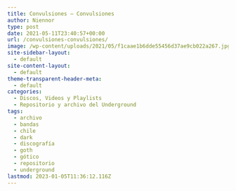 ```yaml
---
title: Convulsiones – Convulsiones
author: Niennor
type: post
date: 2021-05-11T23:40:57+00:00
url: /convulsiones-convulsiones/
image: /wp-content/uploads/2021/05/f1caae1b6dde55456d37ae9cb022a267.jpg
site-sidebar-layout:
  - default
site-content-layout:
  - default
theme-transparent-header-meta:
  - default
categories:
  - Discos, Videos y Playlists
  - Repositorio y archivo del Underground
tags:
  - archivo
  - bandas
  - chile
  - dark
  - discografía
  - goth
  - gótico
  - repositorio
  - underground
lastmod: 2023-01-05T11:36:12.116Z
---
```

<figure class="wp-block-embed is-type-rich is-provider-soundcloud wp-block-embed-soundcloud wp-embed-aspect-4-3 wp-has-aspect-ratio">

<div class="wp-block-embed__wrapper">
</div></figure>

